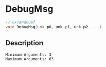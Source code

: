 # DebugMsg
```c
// 0x7a4a60af
void DebugMsg(unk p0, unk p1, unk p2, ...)
```
## Description
```
Minimum Arguments: 3
Maximum Arguments: 63
```
